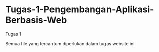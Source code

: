 # Tugas-1-Pengembangan-Aplikasi-Berbasis-Web
Tugas 1

Semua file yang tercantum diperlukan dalam tugas website ini.
